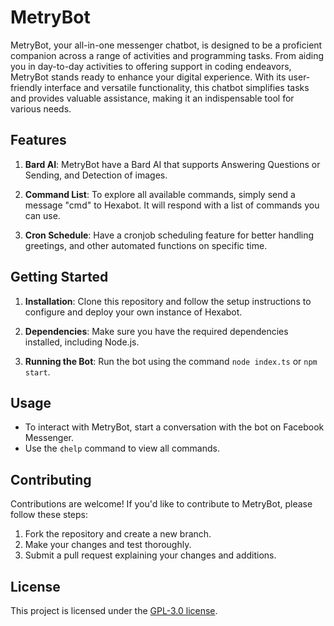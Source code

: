 # MetryBot

MetryBot, your all-in-one messenger chatbot, is designed to be a proficient companion across a range of activities and programming tasks. From aiding you in day-to-day activities to offering support in coding endeavors, MetryBot stands ready to enhance your digital experience. With its user-friendly interface and versatile functionality, this chatbot simplifies tasks and provides valuable assistance, making it an indispensable tool for various needs.

## Features

1. **Bard AI**:
   MetryBot have a Bard AI that supports Answering Questions or Sending, and Detection of images.

2. **Command List**: To explore all available commands, simply send a message "cmd" to Hexabot. It will respond with a list of commands you can use.

3. **Cron Schedule**: Have a cronjob scheduling feature for better handling greetings, and other automated functions on specific time.

## Getting Started

1. **Installation**: Clone this repository and follow the setup instructions to configure and deploy your own instance of Hexabot.

2. **Dependencies**: Make sure you have the required dependencies installed, including Node.js.

3. **Running the Bot**: Run the bot using the command `node index.ts` or `npm start`.

## Usage

- To interact with MetryBot, start a conversation with the bot on Facebook Messenger.
- Use the `¢help` command to view all commands.

## Contributing

Contributions are welcome! If you'd like to contribute to MetryBot, please follow these steps:

1. Fork the repository and create a new branch.
2. Make your changes and test thoroughly.
3. Submit a pull request explaining your changes and additions.

## License

This project is licensed under the [ GPL-3.0 license](https://github.com/libyzxy0/MetryBot/blob/main/LICENSE).
